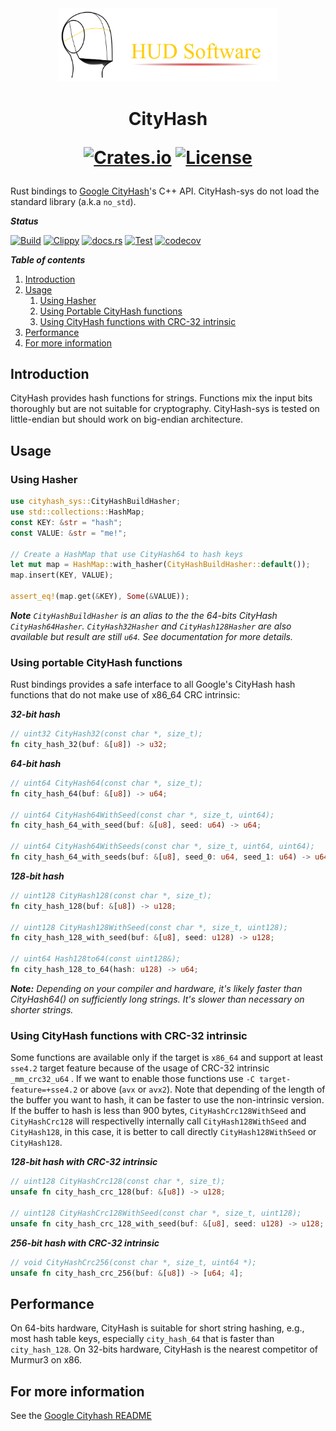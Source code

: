 <div align="center">
  <img style="max-width: 70%;" src="https://github.com/HUD-Software/branding/blob/master/logo_bande_time_new_roman_v4.png?raw=true"/>
  <h1>CityHash

  [![Crates.io](https://img.shields.io/crates/v/cityhash-sys?logo=Docs.rs&style=flat-square)](https://crates.io/crates/cityhash-sys) [![License](https://img.shields.io/crates/l/cityhash-sys?style=flat-square)](https://choosealicense.com/licenses/mit/)
  </h1>
</div>

Rust bindings to [Google CityHash](https://github.com/google/cityhash)'s C++ API.
CityHash-sys do not load the standard library (a.k.a `no_std`).

**_Status_**

[![Build](https://img.shields.io/github/actions/workflow/status/hud-software/cityhash-sys/Build.yml?label=Build&logo=Rust&logoColor=lightgrey&style=flat-square)](https://github.com/HUD-Software/cityhash-sys/actions/workflows/Build.yml)
[![Clippy](https://img.shields.io/github/actions/workflow/status/hud-software/cityhash-sys/Clippy.yml?label=Clippy&logo=Rust&logoColor=lightgrey&style=flat-square)](https://github.com/HUD-Software/cityhash-sys/actions/workflows/Clippy.yml)
[![docs.rs](https://img.shields.io/docsrs/cityhash-sys/latest?label=Docs&logo=Docs.rs&logoColor=lightgrey&style=flat-square)](https://docs.rs/cityhash-sys/latest/cityhash_sys/)
[![Test](https://img.shields.io/github/actions/workflow/status/hud-software/cityhash-sys/Test.yml?label=Tests&logo=Rust&logoColor=lightgrey&style=flat-square)](https://github.com/HUD-Software/cityhash-sys/actions/workflows/Test.yml)
[![codecov](https://img.shields.io/codecov/c/github/hud-software/cityhash-sys?label=Codecov&logo=Codecov&logoColor=lightgrey&style=flat-square&token=LTEI8LUT5R)](https://codecov.io/gh/HUD-Software/cityhash-sys)

**_Table of contents_**

1. [Introduction](#introduction)
2. [Usage](#usage)
    1. [Using Hasher](#using-hasher)
    2. [Using Portable CityHash functions](#using-portable-cityhash-functions)
    3. [Using CityHash functions with CRC-32 intrinsic](#using-cityhash-functions-with-crc-32-intrinsic)
3. [Performance](#performance)
4. [For more information](#for-more-information)

## Introduction

CityHash provides hash functions for strings. Functions mix the input bits thoroughly but are not suitable for cryptography.
CityHash-sys is tested on little-endian but should work on big-endian architecture.

## Usage

### Using Hasher

```rust
use cityhash_sys::CityHashBuildHasher;
use std::collections::HashMap;
const KEY: &str = "hash";
const VALUE: &str = "me!";

// Create a HashMap that use CityHash64 to hash keys
let mut map = HashMap::with_hasher(CityHashBuildHasher::default());
map.insert(KEY, VALUE);

assert_eq!(map.get(&KEY), Some(&VALUE));
```

**_Note_** _`CityHashBuildHasher` is an alias to the the 64-bits CityHash `CityHash64Hasher`. `CityHash32Hasher` and `CityHash128Hasher` are also available but result are still `u64`. See documentation for more details._

### Using portable CityHash functions

Rust bindings provides a safe interface to all Google's CityHash hash functions that do not make use of x86_64 CRC intrinsic:

**_32-bit hash_**

```rust ignore
// uint32 CityHash32(const char *, size_t);
fn city_hash_32(buf: &[u8]) -> u32;
```

**_64-bit hash_**

```rust ignore
// uint64 CityHash64(const char *, size_t);
fn city_hash_64(buf: &[u8]) -> u64;

// uint64 CityHash64WithSeed(const char *, size_t, uint64);
fn city_hash_64_with_seed(buf: &[u8], seed: u64) -> u64; 

// uint64 CityHash64WithSeeds(const char *, size_t, uint64, uint64);
fn city_hash_64_with_seeds(buf: &[u8], seed_0: u64, seed_1: u64) -> u64;
```

**_128-bit hash_**

```rust ignore
// uint128 CityHash128(const char *, size_t);
fn city_hash_128(buf: &[u8]) -> u128;

// uint128 CityHash128WithSeed(const char *, size_t, uint128);
fn city_hash_128_with_seed(buf: &[u8], seed: u128) -> u128;

// uint64 Hash128to64(const uint128&);
fn city_hash_128_to_64(hash: u128) -> u64;
```

**_Note:_** _Depending on your compiler and hardware, it's likely faster than CityHash64() on sufficiently long strings.  It's slower than necessary on shorter strings._

### Using CityHash functions with CRC-32 intrinsic

Some functions are available only if the target is `x86_64` and support at least `sse4.2` target feature because of the usage of CRC-32 intrinsic `_mm_crc32_u64` . If we want to enable those functions use `-C target-feature=+sse4.2` or above (`avx` or `avx2`).
Note that depending of the length of the buffer you want to hash, it can be faster to use the non-intrinsic version.
If the buffer to hash is less than 900 bytes, `CityHashCrc128WithSeed` and `CityHashCrc128` will respectivelly internally call `CityHash128WithSeed` and `CityHash128`, in this case, it is better to call directly `CityHash128WithSeed` or `CityHash128`.

**_128-bit hash with CRC-32 intrinsic_**

```rust ignore
// uint128 CityHashCrc128(const char *, size_t);
unsafe fn city_hash_crc_128(buf: &[u8]) -> u128;

// uint128 CityHashCrc128WithSeed(const char *, size_t, uint128);
unsafe fn city_hash_crc_128_with_seed(buf: &[u8], seed: u128) -> u128;
```

**_256-bit hash with CRC-32 intrinsic_**

```rust ignore
// void CityHashCrc256(const char *, size_t, uint64 *);
unsafe fn city_hash_crc_256(buf: &[u8]) -> [u64; 4];
```

## Performance

On 64-bits hardware, CityHash is suitable for short string hashing, e.g., most hash table keys, especially `city_hash_64` that is faster than `city_hash_128`.
On 32-bits hardware, CityHash is the nearest competitor of Murmur3 on x86.

## For more information

See the [Google Cityhash README](./src/google/README/)
